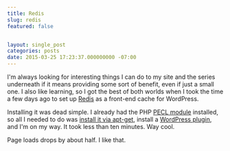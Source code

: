 ```yaml
---
title: Redis
slug: redis
featured: false


layout: single_post
categories: posts
date: 2015-03-25 17:23:37.000000000 -07:00
---
```


I'm always looking for interesting things I can do to my site and the series underneath if it means providing some sort of benefit, even if just a small one. I also like learning, so I got the best of both worlds when I took the time a few days ago to set up [Redis](http://redis.io) as a front-end cache for WordPress.

Installing it was dead simple. I already had the PHP [PECL module](http://pecl.php.net/package/redis) installed, so all I needed to do was [install it via apt-get](https://www.digitalocean.com/community/tutorials/how-to-install-and-use-redis), install a [WordPress plugin](https://wordpress.org/plugins/redis-cache/), and I'm on my way. It took less than ten minutes. Way cool.

Page loads drops by about half. I like that.

